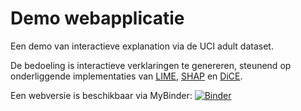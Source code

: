 # Demo webapplicatie
Een demo van interactieve explanation via de UCI adult dataset.

De bedoeling is interactieve verklaringen te genereren, steunend op onderliggende implementaties van [LIME](https://github.com/marcotcr/lime), [SHAP](https://github.com/slundberg/shap) en [DiCE](https://github.com/interpretml/DiCE). 

Een webversie is beschikbaar via MyBinder:  [![Binder](https://mybinder.org/badge_logo.svg)](https://mybinder.org/v2/gh/siebediels/thesis-demo/master?urlpath=apps/webapp.ipynb)
